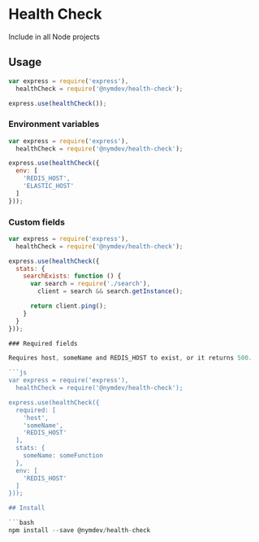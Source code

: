 Health Check
=======

Include in all Node projects

## Usage

```js
var express = require('express'),
  healthCheck = require('@nymdev/health-check');

express.use(healthCheck());
```

### Environment variables

```js
var express = require('express'),
  healthCheck = require('@nymdev/health-check');

express.use(healthCheck({
  env: [
    'REDIS_HOST',
    'ELASTIC_HOST'
  ]
}));
```

### Custom fields
```js
var express = require('express'),
  healthCheck = require('@nymdev/health-check');

express.use(healthCheck({
  stats: {
    searchExists: function () {
      var search = require('./search'),
        client = search && search.getInstance();

      return client.ping();
    }
  }
}));

### Required fields

Requires host, someName and REDIS_HOST to exist, or it returns 500.

```js
var express = require('express'),
  healthCheck = require('@nymdev/health-check');

express.use(healthCheck({
  required: [
    'host',
    'someName',
    'REDIS_HOST'
  ],
  stats: {
    someName: someFunction
  },
  env: [
    'REDIS_HOST'
  ]
}));

## Install

```bash
npm install --save @nymdev/health-check
